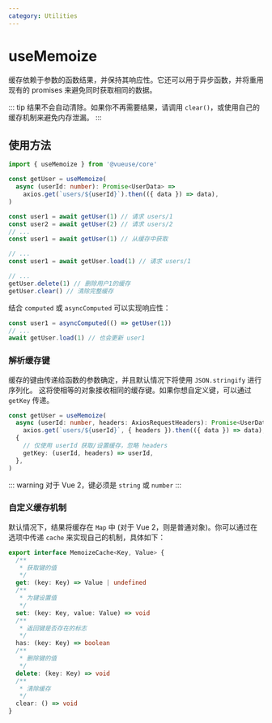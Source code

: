 ```yaml
---
category: Utilities
---
```


# useMemoize

缓存依赖于参数的函数结果，并保持其响应性。它还可以用于异步函数，并将重用现有的 promises 来避免同时获取相同的数据。

::: tip
结果不会自动清除。如果你不再需要结果，请调用 `clear()`，或使用自己的缓存机制来避免内存泄漏。
:::

## 使用方法

```ts
import { useMemoize } from '@vueuse/core'

const getUser = useMemoize(
  async (userId: number): Promise<UserData> =>
    axios.get(`users/${userId}`).then(({ data }) => data),
)

const user1 = await getUser(1) // 请求 users/1
const user2 = await getUser(2) // 请求 users/2
// ...
const user1 = await getUser(1) // 从缓存中获取

// ...
const user1 = await getUser.load(1) // 请求 users/1

// ...
getUser.delete(1) // 删除用户1的缓存
getUser.clear() // 清除完整缓存
```

结合 `computed` 或 `asyncComputed` 可以实现响应性：

```ts
const user1 = asyncComputed(() => getUser(1))
// ...
await getUser.load(1) // 也会更新 user1
```

### 解析缓存键

缓存的键由传递给函数的参数确定，并且默认情况下将使用 `JSON.stringify` 进行序列化。
这将使相等的对象接收相同的缓存键。如果你想自定义键，可以通过 `getKey` 传递。

```ts
const getUser = useMemoize(
  async (userId: number, headers: AxiosRequestHeaders): Promise<UserData> =>
    axios.get(`users/${userId}`, { headers }).then(({ data }) => data),
  {
    // 仅使用 userId 获取/设置缓存，忽略 headers
    getKey: (userId, headers) => userId,
  },
)
```

::: warning
对于 Vue 2，键必须是 `string` 或 `number`
:::

### 自定义缓存机制

默认情况下，结果将缓存在 `Map` 中 (对于 Vue 2，则是普通对象)。你可以通过在选项中传递 `cache` 来实现自己的机制，具体如下：

```ts
export interface MemoizeCache<Key, Value> {
  /**
   * 获取键的值
   */
  get: (key: Key) => Value | undefined
  /**
   * 为键设置值
   */
  set: (key: Key, value: Value) => void
  /**
   * 返回键是否存在的标志
   */
  has: (key: Key) => boolean
  /**
   * 删除键的值
   */
  delete: (key: Key) => void
  /**
   * 清除缓存
   */
  clear: () => void
}
```
